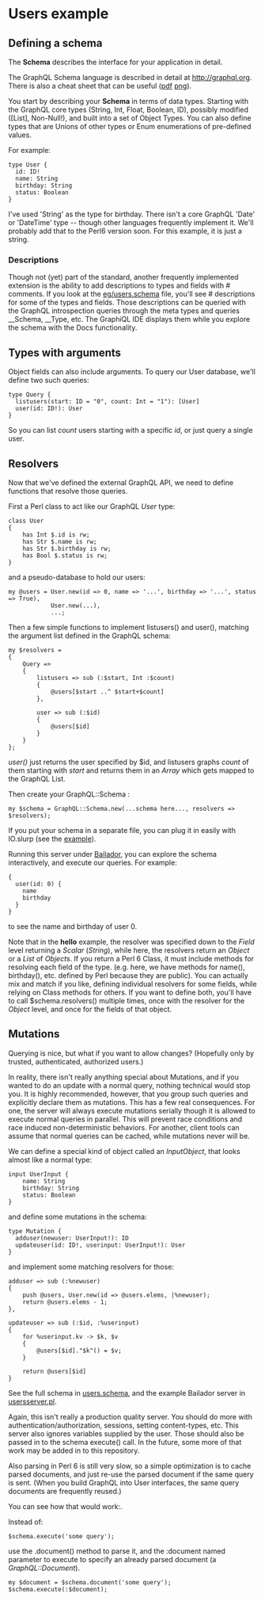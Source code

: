 # Users example

## Defining a schema

The __Schema__ describes the interface for your application in detail.

The GraphQL Schema language is described in detail at
http://graphql.org.  There is also a cheat sheet that can be useful
([pdf](https://github.com/sogko/graphql-shorthand-notation-cheat-sheet/raw/master/graphql-shorthand-notation-cheat-sheet.pdf)
[png](https://raw.githubusercontent.com/sogko/graphql-shorthand-notation-cheat-sheet/master/graphql-shorthand-notation-cheat-sheet.png)).


You start by describing your __Schema__ in terms of data types.
Starting with the GraphQL core types (String, Int, Float, Boolean,
ID), possibly modified ([List], Non-Null!), and built into a set of
Object Types.  You can also define types that are Unions of other
types or Enum enumerations of pre-defined values.

For example:
```
type User {
  id: ID!
  name: String
  birthday: String
  status: Boolean
}
```

I've used 'String' as the type for birthday.  There isn't a core
GraphQL 'Date' or 'DateTime' type -- though other languages frequently
implement it.  We'll probably add that to the Perl6 version soon.  For
this example, it is just a string.

### Descriptions

Though not (yet) part of the standard, another frequently implemented
extension is the ability to add descriptions to types and fields with
\# comments.  If you look at the
[eg/users.schema](https://github.com/golpa/Perl6-GraphQL/blob/master/eg/users.schema)
file, you'll see # descriptions for some of the types and fields.
Those descriptions can be queried with the GraphQL introspection
queries through the meta types and queries __Schema, __Type, etc.  The
GraphiQL IDE displays them while you explore the schema with the Docs
functionality.

## Types with arguments

Object fields can also include arguments.  To query our User database,
we'll define two such queries:

```
type Query {
  listusers(start: ID = "0", count: Int = "1"): [User]
  user(id: ID!): User
}
```

So you can list *count* users starting with a specific *id*, or just
query a single user.

## Resolvers

Now that we've defined the external GraphQL API, we need to define
functions that resolve those queries.

First a Perl class to act like our GraphQL *User* type:

```
class User
{
    has Int $.id is rw;
    has Str $.name is rw;
    has Str $.birthday is rw;
    has Bool $.status is rw;
}
```

and a pseudo-database to hold our users:
```
my @users = User.new(id => 0, name => '...', birthday => '...', status => True),
            User.new(...),
            ...;
```

Then a few simple functions to implement listusers() and user(),
matching the argument list defined in the GraphQL schema:

```
my $resolvers = 
{
    Query =>
    {
        listusers => sub (:$start, Int :$count)
        {
            @users[$start ..^ $start+$count]
        },

        user => sub (:$id)
        {
            @users[$id]
        }
    }
};
```

*user()* just returns the user specified by $id, and listusers graphs
 *count* of them starting with *start* and returns them in an *Array*
which gets mapped to the GraphQL List.

Then create your GraphQL::Schema :

```
my $schema = GraphQL::Schema.new(...schema here..., resolvers => $resolvers);
```

If you put your schema in a separate file, you can plug it in easily
with IO.slurp (see the
[example](https://github.com/golpa/Perl6-GraphQL/blob/master/eg/usersserver.pl)).


Running this server under
[Bailador](https://github.com/ufobat/Bailador), you can explore the
schema interactively, and execute our queries.  For example:

```
{
  user(id: 0) {
    name
    birthday
  }
}
```

to see the name and birthday of user 0.

Note that in the **hello** example, the resolver was specified down to
the *Field* level returning a *Scalar* (*String*), while here, the
resolvers return an *Object* or a *List* of *Object*s.  If you return
a Perl 6 Class, it must include methods for resolving each field of
the type.  (e.g. here, we have methods for name(), birthday(),
etc. defined by Perl because they are public).  You can actually mix
and match if you like, defining individual resolvers for some fields,
while relying on Class methods for others.  If you want to define
both, you'll have to call $schema.resolvers() multiple times, once
with the resolver for the *Object* level, and once for the fields of
that object.

## Mutations

Querying is nice, but what if you want to allow changes? (Hopefully
only by trusted, authenticated, authorized users.)

In reality, there isn't really anything special about Mutations, and
if you wanted to do an update with a normal query, nothing technical
would stop you.  It is highly recommended, however, that you group such
queries and explicitly declare them as mutations.  This has a few real
consequences.  For one, the server will always execute mutations
serially though it is allowed to execute normal queries in parallel.
This will prevent race conditions and race induced non-deterministic
behaviors.  For another, client tools can assume that normal queries
can be cached, while mutations never will be.

We can define a special kind of object called an *InputObject*, that
looks almost like a normal type:

```
input UserInput {
    name: String
    birthday: String
    status: Boolean
}
```

and define some mutations in the schema:

```
type Mutation {
  adduser(newuser: UserInput!): ID
  updateuser(id: ID!, userinput: UserInput!): User
}
```

and implement some matching resolvers for those:

```
adduser => sub (:%newuser)
{
    push @users, User.new(id => @users.elems, |%newuser);
    return @users.elems - 1;
},

updateuser => sub (:$id, :%userinput)
{
    for %userinput.kv -> $k, $v
    {
        @users[$id]."$k"() = $v;
    }

    return @users[$id]
}
```

See the full schema in
[users.schema](https://github.com/golpa/Perl6-GraphQL/blob/master/eg/users.schema),
and the example Bailador server in
[usersserver.pl](https://github.com/golpa/Perl6-GraphQL/blob/master/eg/usersserver.pl).

Again, this isn't really a production quality server.  You should do
more with authentication/authorization, sessions, setting
content-types, etc.  This server also ignores variables supplied by
the user.  Those should also be passed in to the schema execute()
call.  In the future, some more of that work may be added in to this
repository.

Also parsing in Perl 6 is still very slow, so a simple optimization is
to cache parsed documents, and just re-use the parsed document if the
same query is sent.  (When you build GraphQL into User interfaces, the
same query documents are frequently reused.)

You can see how that would work:.

Instead of:
```
$schema.execute('some query');
```

use the .document() method to parse it, and the :document named
parameter to execute to specify an already parsed document (a
*GraphQL::Document*).

```
my $document = $schema.document('some query');
$schema.execute(:$document);
```
